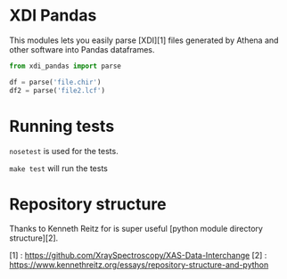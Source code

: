 XDI Pandas
========================

This modules lets you easily parse [XDI][1] files generated
by Athena and other software into Pandas dataframes.

```python
from xdi_pandas import parse

df = parse('file.chir')
df2 = parse('file2.lcf')
```

Running tests
=============

`nosetest` is used for the tests.

`make test` will run the tests

Repository structure
====================

Thanks to Kenneth Reitz for is super useful [python module directory structure][2].

[1] : https://github.com/XraySpectroscopy/XAS-Data-Interchange
[2] : https://www.kennethreitz.org/essays/repository-structure-and-python
